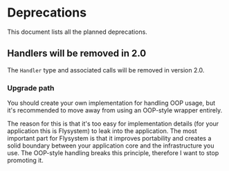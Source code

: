 # Deprecations

This document lists all the planned deprecations.

## Handlers will be removed in 2.0

The `Handler` type and associated calls will be removed in version 2.0.

### Upgrade path

You should create your own implementation for handling OOP usage, but it's recommended to move away from using an
OOP-style wrapper entirely.

The reason for this is that it's too easy for implementation details (for your application this is Flysystem) to leak
into the application. The most important part for Flysystem is that it improves portability and creates a solid boundary
between your application core and the infrastructure you use. The OOP-style handling breaks this principle, therefore I
want to stop promoting it. 
